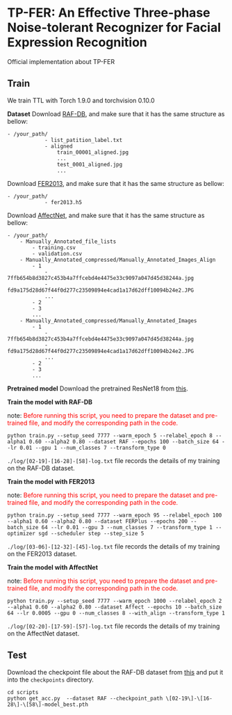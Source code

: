 # TP-FER: An Effective Three-phase Noise-tolerant Recognizer for Facial Expression Recognition
Official implementation about TP-FER

## Train
We train TTL with Torch 1.9.0 and torchvision 0.10.0

**Dataset**
Download [RAF-DB](http://www.whdeng.cn/RAF/model1.html#dataset), and make sure that it has the same structure as bellow:
```plain
- /your_path/
            - list_patition_label.txt
            - aligned
                train_00001_aligned.jpg
                ...
                test_0001_aligned.jpg
                ...
```


Download [FER2013](https://drive.google.com/file/d/1nJuuij6d80oTs6Tfjez7KeZClM2Y1hvZ/view?usp=sharing), and make sure that it has the same structure as bellow:
```plain
- /your_path/
            - fer2013.h5
```

Download [AffectNet](http://mohammadmahoor.com/affectnet/), and make sure that it has the same structure as bellow:
```plain
- /your_path/
    - Manually_Annotated_file_lists
        - training.csv
        - validation.csv
    - Manually_Annotated_compressed/Manually_Annotated_Images_Align
        - 1
            - 7ffb654b8d3827c453b4a7ffcebd4e4475e33c9097a047d45d38244a.jpg
            - fd9a175d28d67f44f0d277c23509894e4cad1a17d62dff10094b24e2.JPG
            ...
        - 2
        - 3
        ...
    - Manually_Annotated_compressed/Manually_Annotated_Images
        - 1
            - 7ffb654b8d3827c453b4a7ffcebd4e4475e33c9097a047d45d38244a.jpg
            - fd9a175d28d67f44f0d277c23509894e4cad1a17d62dff10094b24e2.JPG
            ...
        - 2
        - 3
        ...
```

**Pretrained model**
Download the pretrained ResNet18 from [this](https://drive.google.com/file/d/12V8HugDD59VOCUIP8YTO-1ITrxgtNNbE/view?usp=sharing).

**Train the model with RAF-DB**

note: <font color='red'>Before running this script, you need to prepare the dataset and pre-trained file, and modify the corresponding path in the code.</font> 
```plain
python train.py --setup_seed 7777 --warm_epoch 5 --relabel_epoch 8 --alpha1 0.60 --alpha2 0.80 --dataset RAF --epochs 100 --batch_size 64 --lr 0.01 --gpu 1 --num_classes 7 --transform_type 0
```

`./log/[02-19]-[16-28]-[58]-log.txt` file records the details of my training on the RAF-DB dataset.

**Train the model with FER2013**

note: <font color='red'>Before running this script, you need to prepare the dataset and pre-trained file, and modify the corresponding path in the code.</font> 

```plain
python train.py --setup_seed 7777 --warm_epoch 95 --relabel_epoch 100 --alpha1 0.60 --alpha2 0.80 --dataset FERPlus --epochs 200 --batch_size 64 --lr 0.01 --gpu 3 --num_classes 7 --transform_type 1 --optimizer sgd --scheduler step --step_size 5
```

`./log/[03-06]-[12-32]-[45]-log.txt` file records the details of my training on the FER2013 dataset.

**Train the model with AffectNet**

note: <font color='red'>Before running this script, you need to prepare the dataset and pre-trained file, and modify the corresponding path in the code.</font> 

```plain
python train.py --setup_seed 7777 --warm_epoch 1000 --relabel_epoch 2 --alpha1 0.60 --alpha2 0.80 --dataset Affect --epochs 10 --batch_size 64 --lr 0.0005 --gpu 0 --num_classes 8 --with_align --transform_type 1
```

`./log/[02-20]-[17-59]-[57]-log.txt` file records the details of my training on the AffectNet dataset.

## Test
Download the checkpoint file about the RAF-DB dataset from [this](https://drive.google.com/file/d/1n0evGFPBRWZ-KOxHVomwG3k5xqNU7AT2/view?usp=sharing) and put it into the `checkpoints` directory.

```plain
cd scripts
python get_acc.py  --dataset RAF --checkpoint_path \[02-19\]-\[16-28\]-\[58\]-model_best.pth
```
